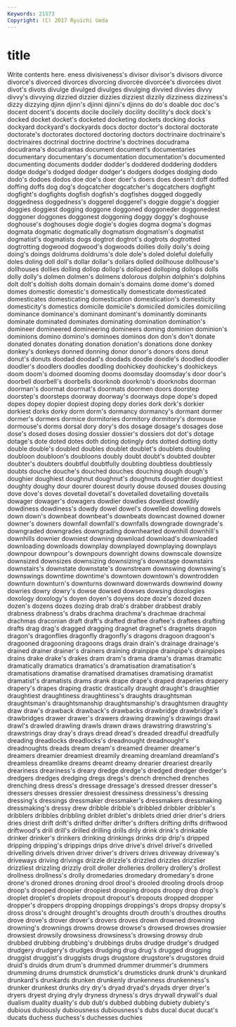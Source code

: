 ```yaml
---
Keywords: 21573 
Copyright: (C) 2017 Ryuichi Ueda
---
```


# title

Write contents here.
eness divisiveness's divisor divisor's divisors divorce divorce's divorced divorces divorcing
divorcée divorcée's divorcées divot divot's divots divulge divulged divulges divulging
divvied divvies divvy divvy's divvying dizzied dizzier dizzies dizziest dizzily
dizziness dizziness's dizzy dizzying djinn djinn's djinni djinni's djinns do
do's doable doc doc's docent docent's docents docile docilely docility
docility's dock dock's docked docket docket's docketed docketing dockets docking
docks dockyard dockyard's dockyards docs doctor doctor's doctoral doctorate doctorate's
doctorates doctored doctoring doctors doctrinaire doctrinaire's doctrinaires doctrinal doctrine doctrine's
doctrines docudrama docudrama's docudramas document document's documentaries documentary documentary's documentation
documentation's documented documenting documents dodder dodder's doddered doddering dodders dodge
dodge's dodged dodger dodger's dodgers dodges dodging dodo dodo's dodoes
dodos doe doe's doer doer's doers does doesn't doff doffed
doffing doffs dog dog's dogcatcher dogcatcher's dogcatchers dogfight dogfight's dogfights
dogfish dogfish's dogfishes dogged doggedly doggedness doggedness's doggerel doggerel's doggie
doggie's doggier doggies doggiest dogging doggone doggoned doggoneder doggonedest doggoner
doggones doggonest doggoning doggy doggy's doghouse doghouse's doghouses dogie dogie's
dogies dogma dogma's dogmas dogmata dogmatic dogmatically dogmatism dogmatism's dogmatist
dogmatist's dogmatists dogs dogtrot dogtrot's dogtrots dogtrotted dogtrotting dogwood dogwood's
dogwoods doilies doily doily's doing doing's doings doldrums doldrums's dole
dole's doled doleful dolefully doles doling doll doll's dollar dollar's
dollars dolled dollhouse dollhouse's dollhouses dollies dolling dollop dollop's dolloped
dolloping dollops dolls dolly dolly's dolmen dolmen's dolmens dolorous dolphin
dolphin's dolphins dolt dolt's doltish dolts domain domain's domains dome
dome's domed domes domestic domestic's domestically domesticate domesticated domesticates domesticating
domestication domestication's domesticity domesticity's domestics domicile domicile's domiciled domiciles domiciling
dominance dominance's dominant dominant's dominantly dominants dominate dominated dominates dominating
domination domination's domineer domineered domineering domineers doming dominion dominion's dominions
domino domino's dominoes dominos don don's don't donate donated donates
donating donation donation's donations done donkey donkey's donkeys donned donning
donor donor's donors dons donut donut's donuts doodad doodad's doodads
doodle doodle's doodled doodler doodler's doodlers doodles doodling doohickey doohickey's
doohickeys doom doom's doomed dooming dooms doomsday doomsday's door door's
doorbell doorbell's doorbells doorknob doorknob's doorknobs doorman doorman's doormat doormat's
doormats doormen doors doorstep doorstep's doorsteps doorway doorway's doorways dope
dope's doped dopes dopey dopier dopiest doping dopy dories dork
dork's dorkier dorkiest dorks dorky dorm dorm's dormancy dormancy's dormant
dormer dormer's dormers dormice dormitories dormitory dormitory's dormouse dormouse's dorms
dorsal dory dory's dos dosage dosage's dosages dose dose's dosed
doses dosing dossier dossier's dossiers dot dot's dotage dotage's dote
doted dotes doth doting dotingly dots dotted dotting dotty double
double's doubled doubles doublet doublet's doublets doubling doubloon doubloon's doubloons
doubly doubt doubt's doubted doubter doubter's doubters doubtful doubtfully doubting
doubtless doubtlessly doubts douche douche's douched douches douching dough dough's
doughier doughiest doughnut doughnut's doughnuts doughtier doughtiest doughty doughy dour
dourer dourest dourly douse doused douses dousing dove dove's doves
dovetail dovetail's dovetailed dovetailing dovetails dowager dowager's dowagers dowdier dowdies
dowdiest dowdily dowdiness dowdiness's dowdy dowel dowel's dowelled dowelling dowels
down down's downbeat downbeat's downbeats downcast downed downer downer's downers
downfall downfall's downfalls downgrade downgrade's downgraded downgrades downgrading downhearted downhill
downhill's downhills downier downiest downing download download's downloaded downloading downloads
downplay downplayed downplaying downplays downpour downpour's downpours downright downs downscale
downsize downsized downsizes downsizing downsizing's downstage downstairs downstairs's downstate downstate's
downstream downswing downswing's downswings downtime downtime's downtown downtown's downtrodden downturn
downturn's downturns downward downwards downwind downy dowries dowry dowry's dowse
dowsed dowses dowsing doxologies doxology doxology's doyen doyen's doyens doze
doze's dozed dozen dozen's dozens dozes dozing drab drab's drabber
drabbest drably drabness drabness's drabs drachma drachma's drachmae drachmai drachmas
draconian draft draft's drafted draftee draftee's draftees drafting drafts drag
drag's dragged dragging dragnet dragnet's dragnets dragon dragon's dragonflies dragonfly
dragonfly's dragons dragoon dragoon's dragooned dragooning dragoons drags drain drain's
drainage drainage's drained drainer drainer's drainers draining drainpipe drainpipe's drainpipes
drains drake drake's drakes dram dram's drama drama's dramas dramatic
dramatically dramatics dramatics's dramatisation dramatisation's dramatisations dramatise dramatised dramatises dramatising
dramatist dramatist's dramatists drams drank drape drape's draped draperies drapery
drapery's drapes draping drastic drastically draught draught's draughtier draughtiest draughtiness
draughtiness's draughts draughtsman draughtsman's draughtsmanship draughtsmanship's draughtsmen draughty draw draw's
drawback drawback's drawbacks drawbridge drawbridge's drawbridges drawer drawer's drawers drawing
drawing's drawings drawl drawl's drawled drawling drawls drawn draws drawstring
drawstring's drawstrings dray dray's drays dread dread's dreaded dreadful dreadfully
dreading dreadlocks dreadlocks's dreadnought dreadnought's dreadnoughts dreads dream dream's dreamed
dreamer dreamer's dreamers dreamier dreamiest dreamily dreaming dreamland dreamland's dreamless
dreamlike dreams dreamt dreamy drearier dreariest drearily dreariness dreariness's dreary
dredge dredge's dredged dredger dredger's dredgers dredges dredging dregs dregs's
drench drenched drenches drenching dress dress's dressage dressage's dressed dresser
dresser's dressers dresses dressier dressiest dressiness dressiness's dressing dressing's dressings
dressmaker dressmaker's dressmakers dressmaking dressmaking's dressy drew dribble dribble's dribbled
dribbler dribbler's dribblers dribbles dribbling driblet driblet's driblets dried drier
drier's driers dries driest drift drift's drifted drifter drifter's drifters
drifting drifts driftwood driftwood's drill drill's drilled drilling drills drily
drink drink's drinkable drinker drinker's drinkers drinking drinkings drinks drip
drip's dripped dripping dripping's drippings drips drive drive's drivel drivel's
drivelled drivelling drivels driven driver driver's drivers drives driveway driveway's
driveways driving drivings drizzle drizzle's drizzled drizzles drizzlier drizzliest drizzling
drizzly droll droller drolleries drollery drollery's drollest drollness drollness's drolly
dromedaries dromedary dromedary's drone drone's droned drones droning drool drool's
drooled drooling drools droop droop's drooped droopier droopiest drooping droops
droopy drop drop's droplet droplet's droplets dropout dropout's dropouts dropped
dropper dropper's droppers dropping droppings droppings's drops dropsy dropsy's dross
dross's drought drought's droughts drouth drouth's drouthes drouths drove drove's
drover drover's drovers droves drown drowned drowning drowning's drownings drowns
drowse drowse's drowsed drowses drowsier drowsiest drowsily drowsiness drowsiness's drowsing
drowsy drub drubbed drubbing drubbing's drubbings drubs drudge drudge's drudged
drudgery drudgery's drudges drudging drug drug's drugged drugging druggist druggist's
druggists drugs drugstore drugstore's drugstores druid druid's druids drum drum's
drummed drummer drummer's drummers drumming drums drumstick drumstick's drumsticks drunk
drunk's drunkard drunkard's drunkards drunken drunkenly drunkenness drunkenness's drunker drunkest
drunks dry dry's dryad dryad's dryads dryer dryer's dryers dryest
drying dryly dryness dryness's drys drywall drywall's dual dualism duality
duality's dub dub's dubbed dubbing dubiety dubiety's dubious dubiously dubiousness
dubiousness's dubs ducal ducat ducat's ducats duchess duchess's duchesses duchies
